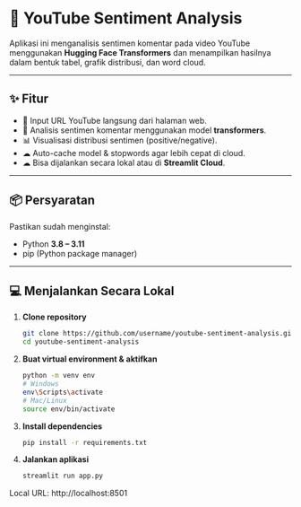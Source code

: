 # 🎯 YouTube Sentiment Analysis

Aplikasi ini menganalisis sentimen komentar pada video YouTube menggunakan **Hugging Face Transformers** dan menampilkan hasilnya dalam bentuk tabel, grafik distribusi, dan word cloud.

---

## ✨ Fitur
- 🎥 Input URL YouTube langsung dari halaman web.
- 🤖 Analisis sentimen komentar menggunakan model **transformers**.
- 📊 Visualisasi distribusi sentimen (positive/negative).
- ☁ Auto-cache model & stopwords agar lebih cepat di cloud.
- ☁ Bisa dijalankan secara lokal atau di **Streamlit Cloud**.

---

## 📦 Persyaratan

Pastikan sudah menginstal:
- Python **3.8 – 3.11**
- pip (Python package manager)

---

## 💻 Menjalankan Secara Lokal

1. **Clone repository**
   ```bash
   git clone https://github.com/username/youtube-sentiment-analysis.git
   cd youtube-sentiment-analysis
   ```
2. **Buat virtual environment & aktifkan**
    ```bash
    python -m venv env
    # Windows
    env\Scripts\activate
    # Mac/Linux
    source env/bin/activate
    ```
3. **Install dependencies**
    ```bash
    pip install -r requirements.txt
    ```
4. **Jalankan aplikasi**
    ```bash
    streamlit run app.py
    ```
Local URL: http://localhost:8501

